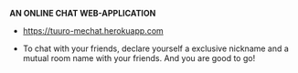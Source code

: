 **AN ONLINE CHAT WEB-APPLICATION**

* https://tuuro-mechat.herokuapp.com 

* To chat with your friends, declare yourself a exclusive nickname and a mutual room name with your friends. And you are good to go! 
